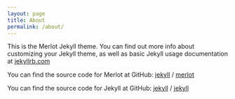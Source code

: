 ```yaml
---
layout: page
title: About
permalink: /about/
---
```


This is the Merlot Jekyll theme. You can find out more info about customizing your Jekyll theme, as well as basic Jekyll usage documentation at [jekyllrb.com](https://jekyllrb.com/)

You can find the source code for Merlot at GitHub:
[jekyll][jekyll-organization] /
[merlot](https://github.com/pages-theme/merlot)

You can find the source code for Jekyll at GitHub:
[jekyll][jekyll-organization] /
[jekyll](https://github.com/jekyll/jekyll)


[jekyll-organization]: https://github.com/jekyll
